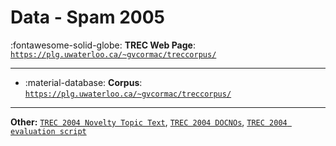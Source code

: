 # Data - Spam 2005 

:fontawesome-solid-globe: **TREC Web Page**: [`https://plg.uwaterloo.ca/~gvcormac/treccorpus/`](https://plg.uwaterloo.ca/~gvcormac/treccorpus/)

---

- :material-database: **Corpus**: [`https://plg.uwaterloo.ca/~gvcormac/treccorpus/`](https://plg.uwaterloo.ca/~gvcormac/treccorpus/)


---

**Other:** [`TREC 2004 Novelty Topic Text`](https://trec.nist.gov/data/t13_novelty/novelty04.topics.txt), [`TREC 2004 DOCNOs`](https://trec.nist.gov/data/t13_novelty/04.docnos.novelty), [`TREC 2004 evaluation script`](https://trec.nist.gov/data/t13_novelty/04.eval_novelty_run.pl)
